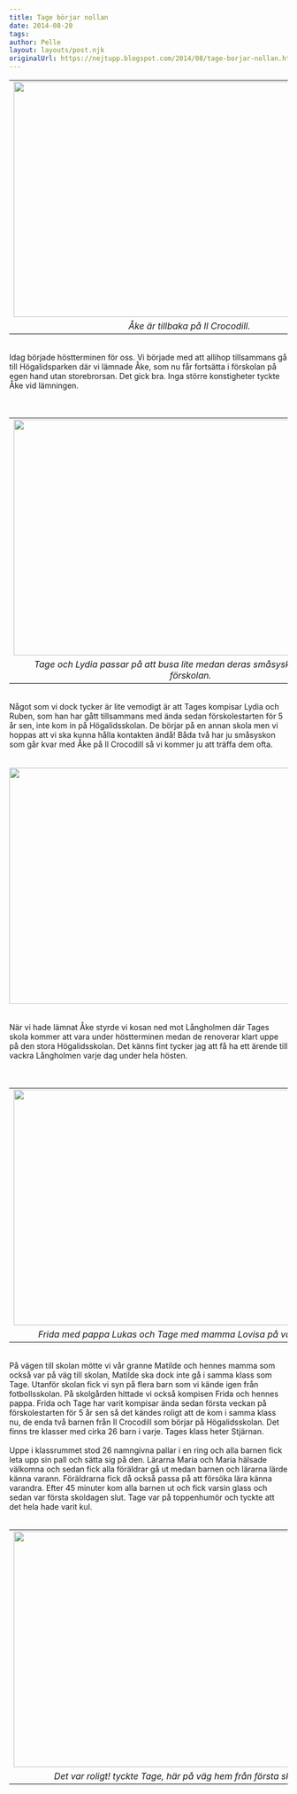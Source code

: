 ```yaml
---
title: Tage börjar nollan
date: 2014-08-20
tags: 	
author: Pelle
layout: layouts/post.njk
originalUrl: https://nejtupp.blogspot.com/2014/08/tage-borjar-nollan.html
---
```


<div class="separator" style="clear: both; text-align: center;"></div><table align="center" cellpadding="0" cellspacing="0" class="tr-caption-container" style="margin-left: auto; margin-right: auto; text-align: center;"><tbody><tr><td><img src="../../../../img/Skolstart-PERK3914.jpg" height="425" width="640"></td></tr><tr><td class="tr-caption"><i>Åke är tillbaka på Il Crocodill. </i></td></tr></tbody></table><br>Idag började höstterminen för oss. Vi började med att allihop tillsammans gå till Högalidsparken där vi lämnade Åke, som nu får fortsätta i förskolan på egen hand utan storebrorsan. Det gick bra. Inga större konstigheter tyckte Åke vid lämningen.<br><br><br><table align="center" cellpadding="0" cellspacing="0" class="tr-caption-container" style="margin-left: auto; margin-right: auto; text-align: center;"><tbody><tr><td style="text-align: center;"><img src="../../../../img/Skolstart-PERK3915.jpg" height="426" width="640"></td></tr><tr><td class="tr-caption" style="text-align: center;"><i>Tage och Lydia passar på att busa lite medan deras småsyskon lämnas på förskolan.</i></td></tr></tbody></table><br>Något som vi dock tycker är lite vemodigt är att Tages kompisar Lydia och Ruben, som han har gått tillsammans med ända sedan förskolestarten för 5 år sen, inte kom in på Högalidsskolan. De börjar på en annan skola men vi hoppas att vi ska kunna hålla kontakten ändå! Båda två har ju småsyskon som går kvar med Åke på Il Crocodill så vi kommer ju att träffa dem ofta.<br><br><br><div class="separator" style="clear: both; text-align: center;"><img src="../../../../img/Skolstart-PERK3924.jpg" height="426" width="640"></div><br><br>När vi hade lämnat Åke styrde vi kosan ned mot Långholmen där Tages skola kommer att vara under höstterminen medan de renoverar klart uppe på den stora Högalidsskolan. Det känns fint tycker jag att få ha ett ärende till vackra Långholmen varje dag under hela hösten.<br><br><br><table align="center" cellpadding="0" cellspacing="0" class="tr-caption-container" style="margin-left: auto; margin-right: auto; text-align: center;"><tbody><tr><td style="text-align: center;"><img src="../../../../img/Skolstart-PERK3945.jpg" height="426" width="640"></td></tr><tr><td class="tr-caption" style="text-align: center;"><i>Frida med pappa Lukas och Tage med mamma Lovisa på väg in i skolan.</i></td></tr></tbody></table><br>På vägen till skolan mötte vi vår granne Matilde och hennes mamma som också var på väg till skolan, Matilde ska dock inte gå i samma klass som Tage. Utanför skolan fick vi syn på flera barn som vi kände igen från fotbollsskolan. På skolgården hittade vi också kompisen Frida och hennes pappa. Frida och Tage har varit kompisar ända sedan första veckan på förskolestarten för 5 år sen så det kändes roligt att de kom i samma klass nu, de enda två barnen från Il Crocodill som börjar på Högalidsskolan. Det finns tre klasser med cirka 26 barn i varje. Tages klass heter Stjärnan.<br><br>Uppe i klassrummet stod 26 namngivna pallar i en ring och alla barnen fick leta upp sin pall och sätta sig på den. Lärarna Maria och Maria hälsade välkomna och sedan fick alla föräldrar gå ut medan barnen och lärarna lärde känna varann. Föräldrarna fick då också passa på att försöka lära känna varandra. Efter 45 minuter kom alla barnen ut och fick varsin glass och sedan var första skoldagen slut. Tage var på toppenhumör och tyckte att det hela hade varit kul.<br><br><table align="center" cellpadding="0" cellspacing="0" class="tr-caption-container" style="margin-left: auto; margin-right: auto; text-align: center;"><tbody><tr><td style="text-align: center;"><img src="../../../../img/Skolstart-PERK3952.jpg" height="426" width="640"></td></tr><tr><td class="tr-caption" style="text-align: center;"><i>Det var roligt! tyckte Tage, här på väg hem från första skoldagen.</i></td></tr></tbody></table><br>
<!-- no comments on this post -->